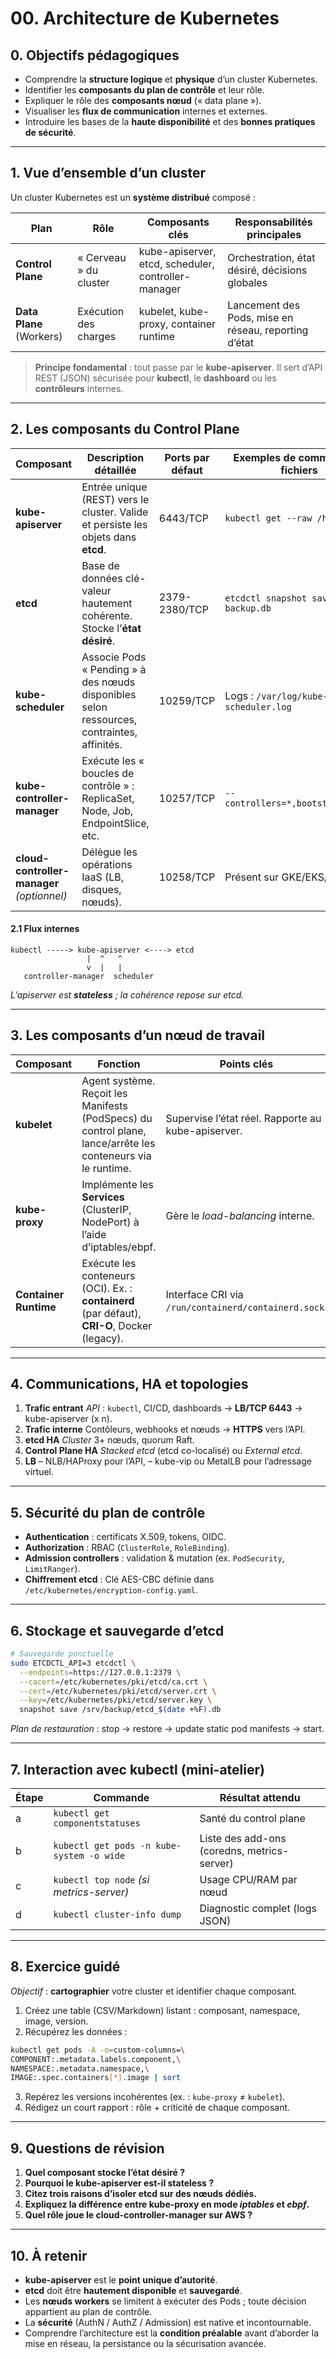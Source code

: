 ## <h1 id="00-architecture">00. Architecture de Kubernetes</h1>

### <h2 id="00-00-objectifs">0. Objectifs pédagogiques</h2>

* Comprendre la **structure logique** et **physique** d’un cluster Kubernetes.
* Identifier les **composants du plan de contrôle** et leur rôle.
* Expliquer le rôle des **composants nœud** (« data plane »).
* Visualiser les **flux de communication** internes et externes.
* Introduire les bases de la **haute disponibilité** et des **bonnes pratiques de sécurité**.

---

### <h2 id="00-01-overview">1. Vue d’ensemble d’un cluster</h2>

Un cluster Kubernetes est un **système distribué** composé :

| Plan                     | Rôle                   | Composants clés                                     | Responsabilités principales                          |
| ------------------------ | ---------------------- | --------------------------------------------------- | ---------------------------------------------------- |
| **Control Plane**        | « Cerveau » du cluster | kube-apiserver, etcd, scheduler, controller-manager | Orchestration, état désiré, décisions globales       |
| **Data Plane** (Workers) | Exécution des charges  | kubelet, kube-proxy, container runtime              | Lancement des Pods, mise en réseau, reporting d’état |

> **Principe fondamental** : tout passe par le **kube-apiserver**. Il sert d’API REST (JSON) sécurisée pour **kubectl**, le **dashboard** ou les **contrôleurs** internes.

---

### <h2 id="00-02-control-plane">2. Les composants du Control Plane</h2>

| Composant                                  | Description détaillée                                                                      | Ports par défaut | Exemples de commandes / fichiers     |
| ------------------------------------------ | ------------------------------------------------------------------------------------------ | ---------------- | ------------------------------------ |
| **kube-apiserver**                         | Entrée unique (REST) vers le cluster. Valide et persiste les objets dans **etcd**.         | 6443/TCP         | `kubectl get --raw /healthz`         |
| **etcd**                                   | Base de données clé-valeur hautement cohérente. Stocke l’**état désiré**.                  | 2379-2380/TCP    | `etcdctl snapshot save backup.db`    |
| **kube-scheduler**                         | Associe Pods « Pending » à des nœuds disponibles selon ressources, contraintes, affinités. | 10259/TCP        | Logs : `/var/log/kube-scheduler.log` |
| **kube-controller-manager**                | Exécute les « boucles de contrôle » : ReplicaSet, Node, Job, EndpointSlice, etc.           | 10257/TCP        | `--controllers=*,bootstrapsigner`    |
| **cloud-controller-manager** *(optionnel)* | Délègue les opérations IaaS (LB, disques, nœuds).                                          | 10258/TCP        | Présent sur GKE/EKS/AKS              |

#### 2.1 Flux internes

```text
kubectl -----> kube-apiserver <----> etcd
                 |  ^   ^
                 v  |   |
   controller-manager  scheduler
```

*L’apiserver est **stateless** ; la cohérence repose sur etcd.*

---

### <h2 id="00-03-worker-components">3. Les composants d’un nœud de travail</h2>

| Composant             | Fonction                                                                                                     | Points clés                                          |
| --------------------- | ------------------------------------------------------------------------------------------------------------ | ---------------------------------------------------- |
| **kubelet**           | Agent système. Reçoit les Manifests (PodSpecs) du control plane, lance/arrête les conteneurs via le runtime. | Supervise l’état réel. Rapporte au kube-apiserver.   |
| **kube-proxy**        | Implémente les **Services** (ClusterIP, NodePort) à l’aide d’iptables/ebpf.                                  | Gère le *load-balancing* interne.                    |
| **Container Runtime** | Exécute les conteneurs (OCI). Ex. : **containerd** (par défaut), **CRI-O**, Docker (legacy).                 | Interface CRI via `/run/containerd/containerd.sock`. |

---

### <h2 id="00-04-comms-ha">4. Communications, HA et topologies</h2>

1. **Trafic entrant**
   *API* : `kubectl`, CI/CD, dashboards → **LB/TCP 6443** → kube-apiserver (x n).
2. **Trafic interne**
   Contôleurs, webhooks et nœuds → **HTTPS** vers l’API.
3. **etcd HA**
   *Cluster* 3+ nœuds, quorum Raft.
4. **Control Plane HA**
   *Stacked etcd* (etcd co-localisé) ou *External etcd*.
5. **LB**
   – NLB/HAProxy pour l’API, – kube-vip ou MetalLB pour l’adressage virtuel.

---

### <h2 id="00-05-security">5. Sécurité du plan de contrôle</h2>

* **Authentication** : certificats X.509, tokens, OIDC.
* **Authorization** : RBAC (`ClusterRole`, `RoleBinding`).
* **Admission controllers** : validation & mutation (ex. `PodSecurity`, `LimitRanger`).
* **Chiffrement etcd** : Clé AES-CBC définie dans `/etc/kubernetes/encryption-config.yaml`.

---

### <h2 id="00-06-storage-etcd">6. Stockage et sauvegarde d’etcd</h2>

```bash
# Sauvegarde ponctuelle
sudo ETCDCTL_API=3 etcdctl \
  --endpoints=https://127.0.0.1:2379 \
  --cacert=/etc/kubernetes/pki/etcd/ca.crt \
  --cert=/etc/kubernetes/pki/etcd/server.crt \
  --key=/etc/kubernetes/pki/etcd/server.key \
  snapshot save /srv/backup/etcd_$(date +%F).db
```

*Plan de restauration* : stop → restore → update static pod manifests → start.

---

### <h2 id="00-07-interaction-kubectl">7. Interaction avec kubectl (mini-atelier)</h2>

| Étape | Commande                                  | Résultat attendu                            |
| ----- | ----------------------------------------- | ------------------------------------------- |
| a     | `kubectl get componentstatuses`           | Santé du control plane                      |
| b     | `kubectl get pods -n kube-system -o wide` | Liste des add-ons (coredns, metrics-server) |
| c     | `kubectl top node` *(si metrics-server)*  | Usage CPU/RAM par nœud                      |
| d     | `kubectl cluster-info dump`               | Diagnostic complet (logs JSON)              |

---

### <h2 id="00-08-exercice">8. Exercice guidé</h2>

*Objectif* : **cartographier** votre cluster et identifier chaque composant.

1. Créez une table (CSV/Markdown) listant : composant, namespace, image, version.
2. Récupérez les données :

```bash
kubectl get pods -A -o=custom-columns=\
COMPONENT:.metadata.labels.component,\
NAMESPACE:.metadata.namespace,\
IMAGE:.spec.containers[*].image | sort
```

3. Repérez les versions incohérentes (ex. : `kube-proxy` ≠ `kubelet`).
4. Rédigez un court rapport : rôle + criticité de chaque composant.

---

### <h2 id="00-09-revision">9. Questions de révision</h2>

1. **Quel composant stocke l’état désiré ?**
2. **Pourquoi le kube-apiserver est-il stateless ?**
3. **Citez trois raisons d’isoler etcd sur des nœuds dédiés.**
4. **Expliquez la différence entre kube-proxy en mode *iptables* et *ebpf*.**
5. **Quel rôle joue le cloud-controller-manager sur AWS ?**

---

### <h2 id="00-10-a-retinir">10. À retenir</h2>

* **kube-apiserver** est le **point unique d’autorité**.
* **etcd** doit être **hautement disponible** et **sauvegardé**.
* Les **nœuds workers** se limitent à exécuter des Pods ; toute décision appartient au plan de contrôle.
* La **sécurité** (AuthN / AuthZ / Admission) est native et incontournable.
* Comprendre l’architecture est la **condition préalable** avant d’aborder la mise en réseau, la persistance ou la sécurisation avancée.


